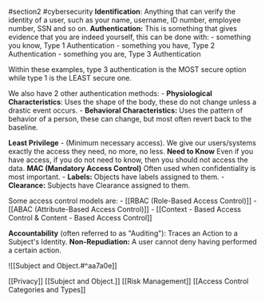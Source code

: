 #section2 #cybersecurity
**Identification**:
	Anything that can verify the identity of a user, such as your name, username, ID number, employee number, SSN and so on.
**Authentication:**
	 This is something that gives evidence that you are indeed yourself, this can be done with: 
	 - something you know, Type 1 Authentication
	 - something you have, Type 2 Authentication
	 - something you are, Type 3 Authentication 

Within these examples, type 3 authentication is the MOST secure option while type 1 is the LEAST secure one.

We also have 2 other authentication methods:
	- **Physiological Characteristics**:  Uses the shape of the body, these do not change unless a drastic event occurs.
	- **Behavioral Characteristics:** Uses the pattern of behavior of a person, these can change, but most often revert back to the baseline.

**Least Privilege** - (Minimum necessary access).
	We give our users/systems exactly the access they need, no more, no less.
**Need to Know** 
	Even if you have access, if you do not need to know, then you should not access the data.
**MAC (Mandatory Access Control)**
	Often used when confidentiality is most important.
	- **Labels:** Objects have labels assigned to them.
	- **Clearance:** Subjects have Clearance assigned to them.

Some access control models are:
	- [[RBAC (Role-Based Access Control)]]
	- [[ABAC (Attribute-Based Access Control)]]
	- [[Context - Based Access Control & Content - Based Access Control]]

**Accountability** (often referred to as "Auditing"):
	Traces an Action to a Subject's Identity.
**Non-Repudiation:**
	A user cannot deny having performed a certain action.

![[Subject and Object.#^aa7a0e]] 

[[Privacy]]
[[Subject and Object.]]
[[Risk Management]]
[[Access Control Categories and Types]]
